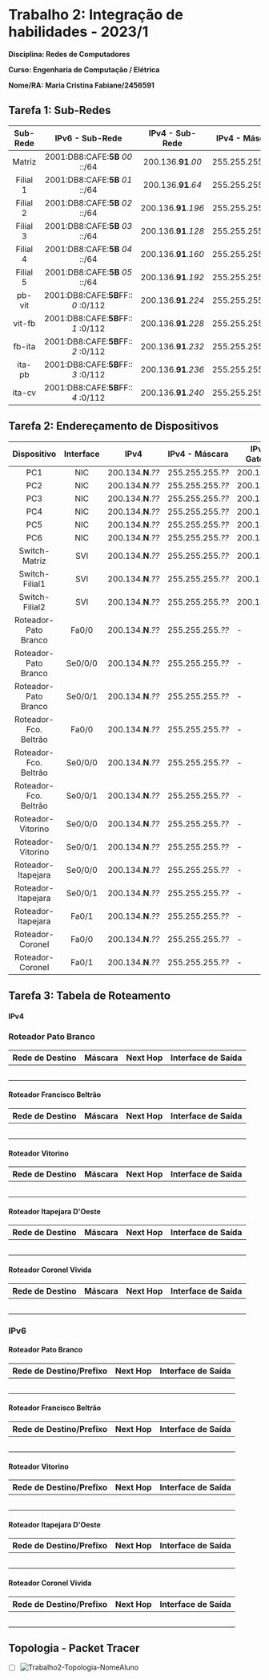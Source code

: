 # Trabalho 2: Integração de habilidades - 2023/1
**Disciplina: Redes de Computadores**

**Curso: Engenharia de Computação / Elétrica**

**Nome/RA: Maria Cristina Fabiane/2456591**


## Tarefa 1:  Sub-Redes
| Sub- Rede |             IPv6 - Sub-Rede            |  IPv4 - Sub-Rede  |  IPv4 - Máscara   | 
|:---------:|:--------------------------------------:|:-----------------:|:-----------------:|
| Matriz    | 2001:DB8:CAFE:**5B** *00* ::/64 | 200.136.**91**.*00*   | 255.255.255.*192* | 
| Filial 1  | 2001:DB8:CAFE:**5B** *01* ::/64 | 200.136.**91**.*64*  | 255.255.255.*224* | 
| Filial 2  | 2001:DB8:CAFE:**5B** *02* ::/64 | 200.136.**91**.*196*  | 255.255.255.*224* | 
| Filial 3  | 2001:DB8:CAFE:**5B** *03* ::/64 | 200.136.**91**.*128* | 255.255.255.*224* | 
| Filial 4  | 2001:DB8:CAFE:**5B** *04* ::/64 | 200.136.**91**.*160* | 255.255.255.*224* |
| Filial 5  | 2001:DB8:CAFE:**5B** *05* ::/64 | 200.136.**91**.*192* | 255.255.255.*224* |
| pb-vit    | 2001:DB8:CAFE:**5B**FF:: *0* :0/112 | 200.136.**91**.*224* | 255.255.255.*252* |
| vit-fb    | 2001:DB8:CAFE:**5B**FF:: *1* :0/112 | 200.136.**91**.*228* | 255.255.255.*252* |
| fb-ita    | 2001:DB8:CAFE:**5B**FF:: *2* :0/112 | 200.136.**91**.*232* | 255.255.255.*252* | 
| ita-pb    | 2001:DB8:CAFE:**5B**FF:: *3* :0/112 | 200.136.**91**.*236* | 255.255.255.*252* | 
| ita-cv    | 2001:DB8:CAFE:**5B**FF:: *4* :0/112  | 200.136.**91**.*240* | 255.255.255.*252* | 


## Tarefa 2: Endereçamento de Dispositivos
| Dispositivo           |Interface|      IPv4     |  IPv4 - Máscara |IPv4 - Gateway|      IPv6/Prefixo (GUA)     | IPv6 (LLA) |IPv6-Gateway|
|:-----------------------:|:---------:|---------------|-----------------|--------------|-----------------------------|------------|---------|
| PC1                   | NIC     | 200.134.**N**.*??*   | 255.255.255.*??* | 200.134.**N**.*??*  | 2001:DB8:CAFE:**NN***??*::*??*/64    |   EUI-64   | FE80::1 |
| PC2                   | NIC     | 200.134.**N**.*??*   | 255.255.255.*??* | 200.134.**N**.*??*  | 2001:DB8:CAFE:**NN***??*::*??*/64    |   EUI-64   | FE80::1 |
| PC3                   | NIC     | 200.134.**N**.*??*  | 255.255.255.*??* | 200.134.**N**.*??* | 2001:DB8:CAFE:**NN***??*::*??*/64    |   EUI-64   | FE80::1 |
| PC4                   | NIC     | 200.134.**N**.*??*  | 255.255.255.*??* | 200.134.**N**.*??* | 2001:DB8:CAFE:**NN***??*::*??*/64    |   EUI-64   | FE80::1 |
| PC5                   | NIC     | 200.134.**N**.*??*  | 255.255.255.*??* | 200.134.**N**.*??* | 2001:DB8:CAFE:**NN***??*::*??*/64    |   EUI-64   | FE80::1 |
| PC6                   | NIC     | 200.134.**N**.*??* | 255.255.255.*??* | 200.134.**N**.*??* | 2001:DB8:CAFE:**NN***??*::*??*/64    |   EUI-64   | FE80::1 |
| Switch-Matriz         | SVI     | 200.134.**N**.*??*   | 255.255.255.*??* | 200.134.**N**.*??*  |             -               |     -      |    -    |
| Switch-Filial1        | SVI     | 200.134.**N**.*??*  | 255.255.255.*??* | 200.134.**N**.*??* |             -               |     -      |    -    |
| Switch-Filial2        | SVI     | 200.134.**N**.*??*  | 255.255.255.*??* | 200.134.**N**.*??* |             -               |     -      |    -    |
| Roteador-Pato Branco  | Fa0/0   | 200.134.**N**.*??*   | 255.255.255.*??* |      -       | 2001:DB8:CAFE:**NN** *??*::*??*/64    |   FE80::1  |    -    |
| Roteador-Pato Branco  | Se0/0/0 | 200.134.**N**.*??* | 255.255.255.*??* |      -       | 2001:DB8:CAFE:**NN**FF::*??*:*??*/112 |   EUI-64   |    -    |
| Roteador-Pato Branco  | Se0/0/1 | 200.134.**N**.*??* | 255.255.255.*??* |      -       | 2001:DB8:CAFE:**NN**FF::*??*:*??*/112 |   EUI-64   |    -    |
| Roteador-Fco. Beltrão | Fa0/0   | 200.134.**N**.*??*  | 255.255.255.*??* |      -       | 2001:DB8:CAFE:**NN** *??*::*??*/64    |   FE80::1  |    -    |
| Roteador-Fco. Beltrão | Se0/0/0 | 200.134.**N**.*??* | 255.255.255.*??* |      -       | 2001:DB8:CAFE:**NN**FF::*??*:*??*/112 |   EUI-64   |    -    |
| Roteador-Fco. Beltrão | Se0/0/1 | 200.134.**N**.*??* | 255.255.255.*??* |      -       | 2001:DB8:CAFE:**NN**FF::*??*:*??*/112 |   EUI-64   |    -    | 
| Roteador-Vitorino     | Se0/0/0 | 200.134.**N**.*??* | 255.255.255.*??* |      -       | 2001:DB8:CAFE:**NN**FF::*??*:*??*/112 |   EUI-64   |    -    | 
| Roteador-Vitorino     | Se0/0/1 | 200.134.**N**.*??* | 255.255.255.*??* |      -       | 2001:DB8:CAFE:**NN**FF::*??*:*??*/112 |   EUI-64   |    -    | 
| Roteador-Itapejara    | Se0/0/0 | 200.134.**N**.*??* | 255.255.255.*??* |      -       | 2001:DB8:CAFE:**NN**FF::*??*:*??*/112 |   EUI-64   |    -    | 
| Roteador-Itapejara    | Se0/0/1 | 200.134.**N**.*??* | 255.255.255.*??* |      -       | 2001:DB8:CAFE:**NN**FF::*??*:*??*/112 |   EUI-64   |    -    | 
| Roteador-Itapejara    | Fa0/1   | 200.134.**N**.*??* | 255.255.255.*??* |      -       | 2001:DB8:CAFE:**NN**FF::*??*:*??*/112 |   EUI-64   |    -    | 
| Roteador-Coronel      | Fa0/0   | 200.134.**N**.*??*  | 255.255.255.*??* |      -       | 2001:DB8:CAFE:**NN** *??*::*??*/64    |   FE80::1  |    -    |
| Roteador-Coronel      | Fa0/1   | 200.134.**N**.*??* | 255.255.255.*??* |      -       | 2001:DB8:CAFE:**NN**FF::*??*:*??*/112 |   EUI-64   |    -    | 



## Tarefa 3: Tabela de Roteamento
#### IPv4

### Roteador Pato Branco
|  Rede de Destino  |     Máscara     |     Next Hop      | Interface de Saída |
|-------------------|-----------------|-------------------|--------------------|
|                   |                 |                   |                    | 
|                   |                 |                   |                    | 
|                   |                 |                   |                    | 
|                   |                 |                   |                    | 
|                   |                 |                   |                    | 


#### Roteador Francisco Beltrão
|  Rede de Destino  |     Máscara     |     Next Hop      | Interface de Saída |
|-------------------|-----------------|-------------------|--------------------|
|                   |                 |                   |                    | 
|                   |                 |                   |                    | 
|                   |                 |                   |                    | 
|                   |                 |                   |                    | 
|                   |                 |                   |                    | 

#### Roteador Vitorino
|  Rede de Destino  |     Máscara     |     Next Hop      | Interface de Saída |
|-------------------|-----------------|-------------------|--------------------|
|                   |                 |                   |                    | 
|                   |                 |                   |                    | 
|                   |                 |                   |                    | 
|                   |                 |                   |                    | 
|                   |                 |                   |                    | 

#### Roteador Itapejara D'Oeste
|  Rede de Destino  |     Máscara     |     Next Hop      | Interface de Saída |
|-------------------|-----------------|-------------------|--------------------|
|                   |                 |                   |                    | 
|                   |                 |                   |                    | 
|                   |                 |                   |                    | 
|                   |                 |                   |                    | 
|                   |                 |                   |                    | 

#### Roteador Coronel Vivida
|  Rede de Destino  |     Máscara     |     Next Hop      | Interface de Saída |
|-------------------|-----------------|-------------------|--------------------|
|                   |                 |                   |                    | 
|                   |                 |                   |                    | 
|                   |                 |                   |                    | 
|                   |                 |                   |                    | 
|                   |                 |                   |                    | 


### IPv6
#### Roteador Pato Branco
| Rede de Destino/Prefixo      | Next Hop                     | Interface de Saída |
|------------------------------|------------------------------|--------------------|
|                              |                              |                    |
|                              |                              |                    |
|                              |                              |                    |
|                              |                              |                    |
|                              |                              |                    |
      
      
#### Roteador Francisco Beltrão
| Rede de Destino/Prefixo      | Next Hop                     | Interface de Saída |
|------------------------------|------------------------------|--------------------|
|                              |                              |                    |
|                              |                              |                    |
|                              |                              |                    |
|                              |                              |                    |
|                              |                              |                    |
      
#### Roteador Vitorino
| Rede de Destino/Prefixo      | Next Hop                     | Interface de Saída |
|------------------------------|------------------------------|--------------------|
|                              |                              |                    |
|                              |                              |                    |
|                              |                              |                    |
|                              |                              |                    |
|                              |                              |                    |
      
#### Roteador Itapejara D'Oeste
| Rede de Destino/Prefixo      | Next Hop                     | Interface de Saída |
|------------------------------|------------------------------|--------------------|
|                              |                              |                    |
|                              |                              |                    |
|                              |                              |                    |
|                              |                              |                    |
|                              |                              |                    |
      
#### Roteador Coronel Vivida
| Rede de Destino/Prefixo      | Next Hop                     | Interface de Saída |
|------------------------------|------------------------------|--------------------|
|                              |                              |                    |
|                              |                              |                    |
|                              |                              |                    |
|                              |                              |                    |
|                              |                              |                    |

## Topologia - Packet Tracer
- [ ] ![Trabalho2-Topologia-NomeAluno](trabalho2-20222-topologia-NomeAluno.pkt)

